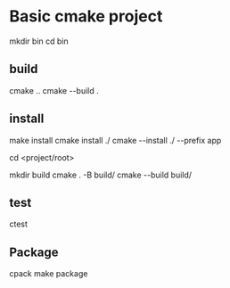 # Basic cmake project

mkdir bin
cd bin

## build
cmake ..
cmake --build .

## install

make install
cmake install ./
cmake --install ./ --prefix app

cd <project/root>

mkdir build
cmake . -B build/
cmake --build build/

## test
ctest

## Package
cpack
make package